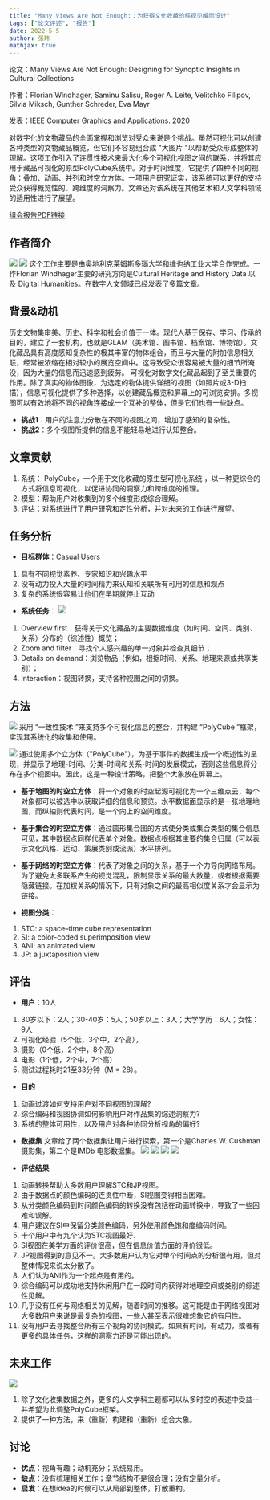 ```yaml
---
title: "Many Views Are Not Enough:：为获得文化收藏的综观见解而设计"
tags: ["论文评述", "报告"]
date: 2022-5-5
author: 张玮
mathjax: true
---
```


论文：Many Views Are Not Enough: Designing for Synoptic Insights in Cultural Collections

作者：Florian Windhager, Saminu Salisu, Roger A. Leite, Velitchko Filipov, Silvia Miksch, Gunther Schreder, Eva Mayr 

发表：IEEE Computer Graphics and Applications. 2020

对数字化的文物藏品的全面掌握和浏览对受众来说是个挑战。虽然可视化可以创建各种类型的文物藏品概览，但它们不容易组合成 "大图片 "以帮助受众形成整体的理解。这项工作引入了连贯性技术来最大化多个可视化视图之间的联系，并将其应用于藏品可视化的原型PolyCube系统中。对于时间维度，它提供了四种不同的视角：叠加、动画、并列和时空立方体。一项用户研究证实，该系统可以更好的支持受众获得概览性的、跨维度的洞察力。文章还对该系统在其他艺术和人文学科领域的适用性进行了展望。

[组会报告PDF链接](https://publik.tuwien.ac.at/files/publik_289297.pdf)

## 作者简介
![](./image-1.png)
![](./image-2.png)
这个工作主要是由奥地利克莱姆斯多瑙大学和维也纳工业大学合作完成。一作Florian Windhager主要的研究方向是Cultural Heritage and History Data 以及 Digital Humanities。在数字人文领域已经发表了多篇文章。


## 背景&动机
历史文物集审美、历史、科学和社会价值于一体。现代人基于保存、学习、传承的目的，建立了一套机构，也就是GLAM（美术馆、图书馆、档案馆、博物馆）。文化藏品具有高度感知复杂性的极其丰富的物体组合，而且与大量的附加信息相关联，经常被浓缩在相对较小的展览空间中。这导致受众很容易被大量的细节所淹没，因为大量的信息而迅速感到疲劳。
可视化对数字文化藏品起到了至关重要的作用。除了真实的物体图像，为选定的物体提供详细的视图（如照片或3-D扫描），信息可视化提供了多种选择，以创建藏品概览和屏幕上的可浏览安排。多视图可以有效地将不同的视角连接成一个互补的整体，但是它们也有一些缺点。

- **挑战1**：用户的注意力分散在不同的视图之间，增加了感知的复杂性。
- **挑战2**：多个视图所提供的信息不能轻易地进行认知整合。

## 文章贡献
1. 系统： PolyCube，一个用于文化收藏的原生型可视化系统 ，以一种更综合的方式将信息可视化，以促进协同的洞察力和跨维度的推理。
2. 模型：帮助用户对收集到的多个维度形成综合理解。
3. 评估：对系统进行了用户研究和定性分析，并对未来的工作进行展望。


## 任务分析
- **目标群体**：Casual Users
1. 具有不同视觉素养、专家知识和兴趣水平
2. 没有动力投入大量的时间精力来认知和关联所有可用的信息和观点
3. 复杂的系统很容易让他们在早期就停止互动

- **系统任务**：
![](./image-3.png)
1. Overview first：获得关于文化藏品的主要数据维度（如时间、空间、类别、关系）分布的（综述性）概览；
2. Zoom and filter：寻找个人感兴趣的单一对象并检查其细节；
3. Details on demand：浏览物品（例如，根据时间、关系、地理来源或共享类别）；
4. Interaction：视图转换，支持各种视图之间的切换。

## 方法
![](./image-4.png)
采用 “一致性技术 ”来支持多个可视化信息的整合，并构建 “PolyCube ”框架，实现其系统化的收集和使用。

![](./image-5.png)
通过使用多个立方体（"PolyCube"），为基于事件的数据生成一个概述性的呈现，并显示了地理-时间、分类-时间和关系-时间的发展模式，否则这些信息将分布在多个视图中。因此，这是一种设计策略，把整个大象放在屏幕上。

- **基于地图的时空立方体**：将一个对象的时空起源可视化为一个三维点云，每个对象都可以被选中以获取详细的信息和预览。水平数据面显示的是一张地理地图，而纵轴则代表时间，是一个向上的空间维度。
- **基于集合的时空立方体**：通过圆形集合图的方式使分类或集合类型的集合信息可见，其中数据点同样代表单个对象。数据点根据其主要的集合归属（可以表示文化风格、运动、策展类别或流派）水平排列。
- **基于网络的时空立方体**：代表了对象之间的关系，基于一个力导向网络布局。为了避免太多联系产生的视觉混乱，限制显示关系的最大数量，或者根据需要隐藏链接。在加权关系的情况下，只有对象之间的最高相似度关系才会显示为链接。

- **视图分类**：
1. STC: a space–time cube representation 
2. SI: a color-coded superimposition view 
3. ANI: an animated view 
4. JP: a juxtaposition view 

## 评估
- **用户**：10人
1. 30岁以下：2人；30-40岁：5人；50岁以上：3人；大学学历：6人；女性：9人
2. 可视化经验（5个低，3个中，2个高），
3. 摄影（0个低，2个中，8个高）
4. 电影（1个低，2个中，7个高）
5. 测试过程耗时21至33分钟（M = 28）。

- **目的**
1. 动画过渡如何支持用户对不同视图的理解?
2. 综合编码和视图协调如何影响用户对作品集的综述洞察力?
3. 系统的整体可用性，以及用户对各种协同分析视角的偏好?

- **数据集**
文章给了两个数据集让用户进行探索，第一个是Charles W. Cushman 摄影集，第二个是IMDb 电影数据集。
![](./image-7.png)
![](./image-8.png)
![](./image-9.png)
![](./image-10.png)

- **评估结果**
1. 动画转换帮助大多数用户理解STC和JP视图。
2. 由于数据点的颜色编码的连贯性中断，SI视图变得相当困难。
3. 从分类颜色编码到时间颜色编码的转换没有包括在动画转换中，导致了一些困难和误解。
4. 用户建议在SI中保留分类颜色编码，另外使用颜色饱和度编码时间。
5. 十个用户中有九个认为STC视图最好.
6. SI视图在美学方面的评价很高，但在信息价值方面的评价很低。
7. JP视图得到的意见不一。大多数用户认为它对单个时间点的分析很有用，但对整体情况来说太分散了。
8. 人们认为ANI作为一个起点是有用的。
9. 综合编码可以成功地支持休闲用户在一段时间内获得对地理空间或类别的综述性见解。
10. 几乎没有任何与网络相关的见解，随着时间的推移。这可能是由于网络视图对大多数用户来说是最复杂的视图，一些人甚至表示很难想象它的有用性。
11. 没有用户去寻找整合所有三个视角的协同模式。如果有时间，有动力，或者有更多的具体任务，这样的洞察力还是可能出现的。



## 未来工作
![](./image-11.png)
1. 除了文化收集数据之外，更多的人文学科主题都可以从多时空的表述中受益--并希望为此调整PolyCube框架。
2. 提供了一种方法，来（重新）构建和（重新）组合大象。

## 讨论
- **优点**：视角有趣；动机充分；系统易用。
- **缺点**：没有梳理相关工作；章节结构不是很合理；没有定量分析。
- **启发**：在想idea的时候可以从局部到整体，打散重构。


